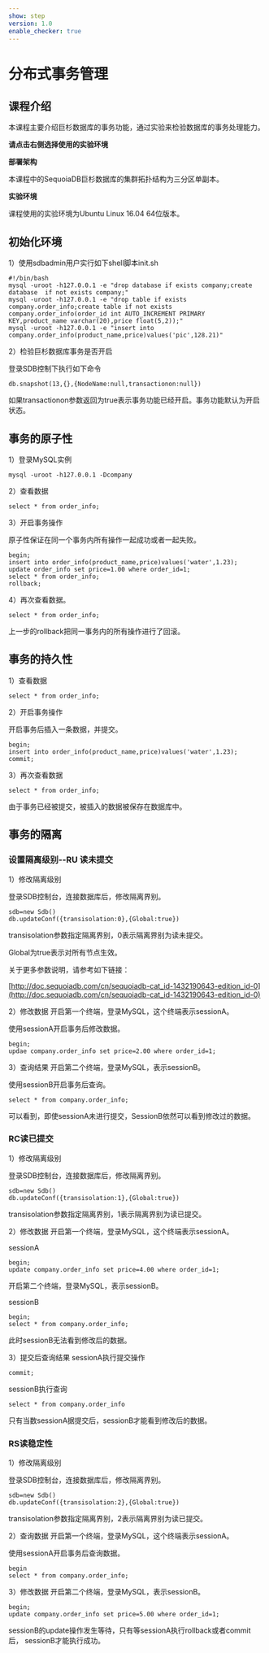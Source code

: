 ```yaml
---
show: step
version: 1.0
enable_checker: true
---
```


# 分布式事务管理

## 课程介绍

本课程主要介绍巨杉数据库的事务功能，通过实验来检验数据库的事务处理能力。

**请点击右侧选择使用的实验环境**

**部署架构**

本课程中的SequoiaDB巨杉数据库的集群拓扑结构为三分区单副本。

**实验环境**

课程使用的实验环境为Ubuntu Linux 16.04 64位版本。

## 初始化环境

1）使用sdbadmin用户实行如下shell脚本init.sh

```
#!/bin/bash
mysql -uroot -h127.0.0.1 -e "drop database if exists company;create database  if not exists company;"
mysql -uroot -h127.0.0.1 -e "drop table if exists company.order_info;create table if not exists company.order_info(order_id int AUTO_INCREMENT PRIMARY KEY,product_name varchar(20),price float(5,2));"
mysql -uroot -h127.0.0.1 -e "insert into company.order_info(product_name,price)values('pic',128.21)"
```

2）检验巨杉数据库事务是否开启

登录SDB控制下执行如下命令

```
db.snapshot(13,{},{NodeName:null,transactionon:null})
```

如果transactionon参数返回为true表示事务功能已经开启。事务功能默认为开启状态。

## 事务的原子性

1）登录MySQL实例

```
mysql -uroot -h127.0.0.1 -Dcompany
```

2）查看数据

```
select * from order_info;
```

3）开启事务操作

原子性保证在同一个事务内所有操作一起成功或者一起失败。

```
begin;
insert into order_info(product_name,price)values('water',1.23);
update order_info set price=1.00 where order_id=1;
select * from order_info;
rollback;
```

4）再次查看数据。

```
select * from order_info;
```

上一步的rollback把同一事务内的所有操作进行了回滚。

## 事务的持久性

1）查看数据

```
select * from order_info;
```

2）开启事务操作

开启事务后插入一条数据，并提交。

```
begin;
insert into order_info(product_name,price)values('water',1.23);
commit;
```

3）再次查看数据

```
select * from order_info;
```

由于事务已经被提交，被插入的数据被保存在数据库中。

## 事务的隔离

### 设置隔离级别--RU 读未提交

1）修改隔离级别

登录SDB控制台，连接数据库后，修改隔离界别。

```
sdb=new Sdb()
db.updateConf({transisolation:0},{Global:true})
```

transisolation参数指定隔离界别，0表示隔离界别为读未提交。

Global为true表示对所有节点生效。

关于更多参数说明，请参考如下链接：

[http://doc.sequoiadb.com/cn/sequoiadb-cat_id-1432190643-edition_id-0](http://doc.sequoiadb.com/cn/sequoiadb-cat_id-1432190643-edition_id-0)

2）修改数据
开启第一个终端，登录MySQL，这个终端表示sessionA。

使用sessionA开启事务后修改数据。

```
begin;
updae company.order_info set price=2.00 where order_id=1;
```

3）查询结果
开启第二个终端，登录MySQL，表示sessionB。

使用sessionB开启事务后查询。

```
select * from company.order_info;
```

可以看到，即使sessionA未进行提交，SessionB依然可以看到修改过的数据。

### RC读已提交

1）修改隔离级别

登录SDB控制台，连接数据库后，修改隔离界别。

```
sdb=new Sdb()
db.updateConf({transisolation:1},{Global:true})
```

transisolation参数指定隔离界别，1表示隔离界别为读已提交。

2）修改数据
开启第一个终端，登录MySQL，这个终端表示sessionA。

sessionA

```
begin;
update company.order_info set price=4.00 where order_id=1;
```

开启第二个终端，登录MySQL，表示sessionB。

sessionB

```
begin;
select * from company.order_info;
```

此时sessionB无法看到修改后的数据。

3）提交后查询结果
sessionA执行提交操作

```
commit;
```

sessionB执行查询

```
select * from company.order_info
```

只有当数sessionA据提交后，sessionB才能看到修改后的数据。

### RS读稳定性

1）修改隔离级别

登录SDB控制台，连接数据库后，修改隔离界别。

```
sdb=new Sdb()
db.updateConf({transisolation:2},{Global:true})
```

transisolation参数指定隔离界别，2表示隔离界别为读已提交。

2）查询数据
开启第一个终端，登录MySQL，这个终端表示sessionA。

使用sessionA开启事务后查询数据。

```
begin
select * from company.order_info;
```

3）修改数据
开启第二个终端，登录MySQL，表示sessionB。

```
begin;
update company.order_info set price=5.00 where order_id=1;
```

sessionB的update操作发生等待，只有等sessionA执行rollback或者commit后，
sessionB才能执行成功。
